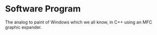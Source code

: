 <h1>Software Program</h1>
The analog to paint of Windows which we all know, in C++ using an MFC graphic expander.
